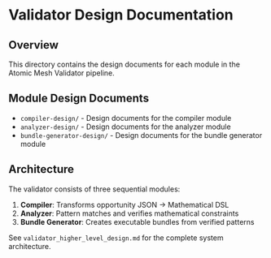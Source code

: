 # Validator Design Documentation

## Overview
This directory contains the design documents for each module in the Atomic Mesh Validator pipeline.

## Module Design Documents
- `compiler-design/` - Design documents for the compiler module
- `analyzer-design/` - Design documents for the analyzer module  
- `bundle-generator-design/` - Design documents for the bundle generator module

## Architecture
The validator consists of three sequential modules:

1. **Compiler**: Transforms opportunity JSON → Mathematical DSL
2. **Analyzer**: Pattern matches and verifies mathematical constraints
3. **Bundle Generator**: Creates executable bundles from verified patterns

See `validator_higher_level_design.md` for the complete system architecture.